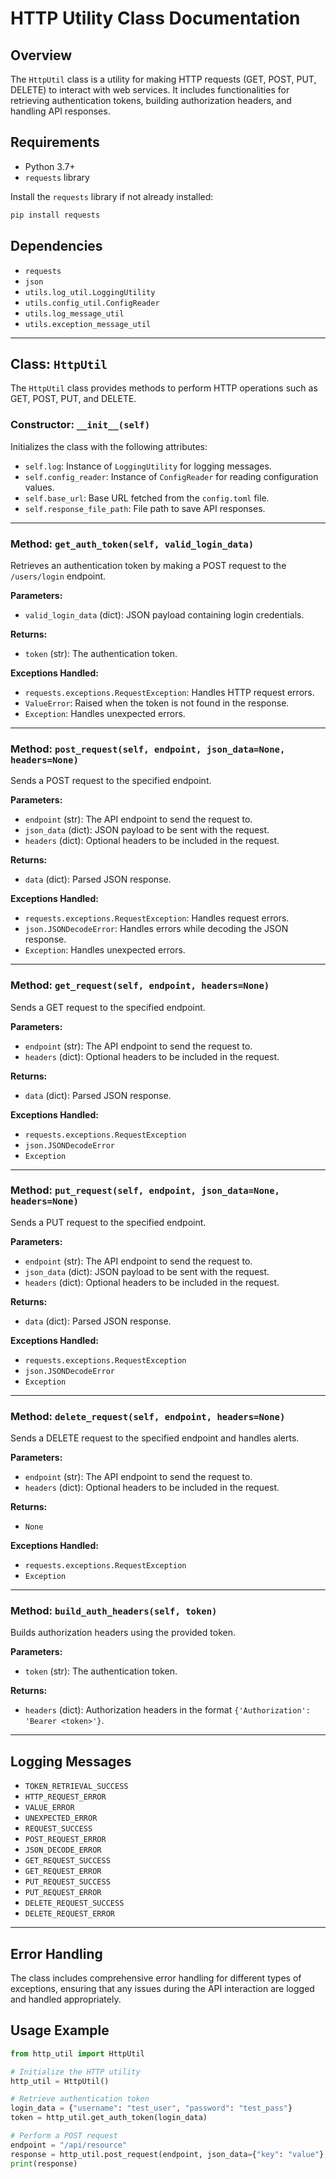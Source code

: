 # HTTP Utility Class Documentation

## Overview
The `HttpUtil` class is a utility for making HTTP requests (GET, POST, PUT, DELETE) to interact with web services. It includes functionalities for retrieving authentication tokens, building authorization headers, and handling API responses.

## Requirements
- Python 3.7+
- `requests` library

Install the `requests` library if not already installed:
```bash
pip install requests
```

## Dependencies
- `requests`
- `json`
- `utils.log_util.LoggingUtility`
- `utils.config_util.ConfigReader`
- `utils.log_message_util`
- `utils.exception_message_util`

---

## Class: `HttpUtil`
The `HttpUtil` class provides methods to perform HTTP operations such as GET, POST, PUT, and DELETE.

### Constructor: `__init__(self)`
Initializes the class with the following attributes:
- `self.log`: Instance of `LoggingUtility` for logging messages.
- `self.config_reader`: Instance of `ConfigReader` for reading configuration values.
- `self.base_url`: Base URL fetched from the `config.toml` file.
- `self.response_file_path`: File path to save API responses.

---

### Method: `get_auth_token(self, valid_login_data)`
Retrieves an authentication token by making a POST request to the `/users/login` endpoint.

**Parameters:**
- `valid_login_data` (dict): JSON payload containing login credentials.

**Returns:**
- `token` (str): The authentication token.

**Exceptions Handled:**
- `requests.exceptions.RequestException`: Handles HTTP request errors.
- `ValueError`: Raised when the token is not found in the response.
- `Exception`: Handles unexpected errors.

---

### Method: `post_request(self, endpoint, json_data=None, headers=None)`
Sends a POST request to the specified endpoint.

**Parameters:**
- `endpoint` (str): The API endpoint to send the request to.
- `json_data` (dict): JSON payload to be sent with the request.
- `headers` (dict): Optional headers to be included in the request.

**Returns:**
- `data` (dict): Parsed JSON response.

**Exceptions Handled:**
- `requests.exceptions.RequestException`: Handles request errors.
- `json.JSONDecodeError`: Handles errors while decoding the JSON response.
- `Exception`: Handles unexpected errors.

---

### Method: `get_request(self, endpoint, headers=None)`
Sends a GET request to the specified endpoint.

**Parameters:**
- `endpoint` (str): The API endpoint to send the request to.
- `headers` (dict): Optional headers to be included in the request.

**Returns:**
- `data` (dict): Parsed JSON response.

**Exceptions Handled:**
- `requests.exceptions.RequestException`
- `json.JSONDecodeError`
- `Exception`

---

### Method: `put_request(self, endpoint, json_data=None, headers=None)`
Sends a PUT request to the specified endpoint.

**Parameters:**
- `endpoint` (str): The API endpoint to send the request to.
- `json_data` (dict): JSON payload to be sent with the request.
- `headers` (dict): Optional headers to be included in the request.

**Returns:**
- `data` (dict): Parsed JSON response.

**Exceptions Handled:**
- `requests.exceptions.RequestException`
- `json.JSONDecodeError`
- `Exception`

---

### Method: `delete_request(self, endpoint, headers=None)`
Sends a DELETE request to the specified endpoint and handles alerts.

**Parameters:**
- `endpoint` (str): The API endpoint to send the request to.
- `headers` (dict): Optional headers to be included in the request.

**Returns:**
- `None`

**Exceptions Handled:**
- `requests.exceptions.RequestException`
- `Exception`

---

### Method: `build_auth_headers(self, token)`
Builds authorization headers using the provided token.

**Parameters:**
- `token` (str): The authentication token.

**Returns:**
- `headers` (dict): Authorization headers in the format `{'Authorization': 'Bearer <token>'}`.

---

## Logging Messages
- `TOKEN_RETRIEVAL_SUCCESS`
- `HTTP_REQUEST_ERROR`
- `VALUE_ERROR`
- `UNEXPECTED_ERROR`
- `REQUEST_SUCCESS`
- `POST_REQUEST_ERROR`
- `JSON_DECODE_ERROR`
- `GET_REQUEST_SUCCESS`
- `GET_REQUEST_ERROR`
- `PUT_REQUEST_SUCCESS`
- `PUT_REQUEST_ERROR`
- `DELETE_REQUEST_SUCCESS`
- `DELETE_REQUEST_ERROR`

---

## Error Handling
The class includes comprehensive error handling for different types of exceptions, ensuring that any issues during the API interaction are logged and handled appropriately.

## Usage Example
```python
from http_util import HttpUtil

# Initialize the HTTP utility
http_util = HttpUtil()

# Retrieve authentication token
login_data = {"username": "test_user", "password": "test_pass"}
token = http_util.get_auth_token(login_data)

# Perform a POST request
endpoint = "/api/resource"
response = http_util.post_request(endpoint, json_data={"key": "value"}, headers=http_util.build_auth_headers(token))
print(response)
```


